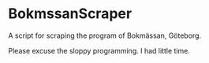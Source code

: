 # BokmssanScraper

A script for scraping the program of Bokmässan, Göteborg. 

Please excuse the sloppy programming. I had little time. 

